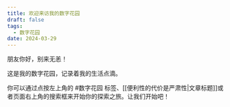 ```yaml
---
title: 欢迎来访我的数字花园
draft: false
tags:
  - 数字花园
date: 2024-03-29
---
```


朋友你好，别来无恙！

这是我的数字花园，记录着我的生活点滴。

你可以通过点按左上角的 #数字花园 标签、[[便利性的代价是严肃性|文章标题]]或者页面右上角的搜索框来开始你的探索之旅。让我们开始吧！
